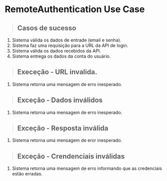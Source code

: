 # RemoteAuthentication Use Case


> ## Casos de sucesso
1. Sistema válida os dados de entrade (email e senha).
2. Sistema faz uma requisição para a URL da API de login.
3. Sistema válida os dados recebidos da API.
4. Sistema entrega os dados da conta do usuário.


> ## Execeção - URL invalida.
1. Sistema retorna uma mensagem de erro inesperado.

> ## Exceção - Dados inválidos
1. Sistema retorna uma mensagem de erro inesperado.
  
> ## Exceção - Resposta inválida
1. Sistema retorna uma mensagem de eror inesperado.

> ## Exceção - Crendenciais inválidas
1. Sistema retorna uma mensagem de erro informando que as credenciais estão erradas.